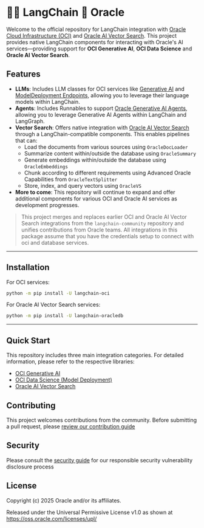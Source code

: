 # 🦜️🔗 LangChain 🤝 Oracle

Welcome to the official repository for LangChain integration with [Oracle Cloud Infrastructure (OCI)](https://cloud.oracle.com/) and [Oracle AI Vector Search](https://www.oracle.com/database/ai-vector-search/). This project provides native LangChain components for interacting with Oracle's AI services—providing support for **OCI Generative AI**, **OCI Data Science** and **Oracle AI Vector Search**.

## Features

- **LLMs**: Includes LLM classes for OCI services like [Generative AI](https://cloud.oracle.com/ai-services/generative-ai) and [ModelDeployment Endpoints](https://cloud.oracle.com/ai-services/model-deployment), allowing you to leverage their language models within LangChain.
- **Agents**: Includes Runnables to support [Oracle Generative AI Agents](https://www.oracle.com/artificial-intelligence/generative-ai/agents/), allowing you to leverage Generative AI Agents within LangChain and LangGraph.
- **Vector Search**: Offers native integration with [Oracle AI Vector Search](https://www.oracle.com/database/ai-vector-search/) through a LangChain-compatible components. This enables pipelines that can:
    - Load the documents from various sources using `OracleDocLoader`
    - Summarize content within/outside the database using `OracleSummary`
    - Generate embeddings within/outside the database using `OracleEmbeddings`
    - Chunk according to different requirements using Advanced Oracle Capabilities from `OracleTextSplitter`
    - Store, index, and query vectors using `OracleVS`
- **More to come**: This repository will continue to expand and offer additional components for various OCI and Oracle AI services as development progresses.

> This project merges and replaces earlier OCI and Oracle AI Vector Search integrations from the `langchain-community` repository and unifies contributions from Oracle teams.
> All integrations in this package assume that you have the credentials setup to connect with oci and database services.

---

## Installation

For OCI services:

```bash
python -m pip install -U langchain-oci
```

For Oracle AI Vector Search services:

```bash
python -m pip install -U langchain-oracledb
```

---

## Quick Start

This repository includes three main integration categories. For detailed information, please refer to the respective libraries:

- [OCI Generative AI](https://github.com/oracle/langchain-oracle/tree/main/libs/oci)
- [OCI Data Science (Model Deployment)](https://github.com/oracle/langchain-oracle/tree/main/libs/oci)
- [Oracle AI Vector Search](https://github.com/oracle/langchain-oracle/tree/main/libs/oracledb)

## Contributing

This project welcomes contributions from the community. Before submitting a pull request, please [review our contribution guide](./CONTRIBUTING.md)

## Security

Please consult the [security guide](./SECURITY.md) for our responsible security vulnerability disclosure process

## License

Copyright (c) 2025 Oracle and/or its affiliates.

Released under the Universal Permissive License v1.0 as shown at
<https://oss.oracle.com/licenses/upl/>
